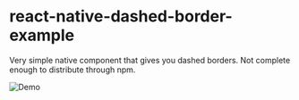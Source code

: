 # react-native-dashed-border-example

Very simple native component that gives you dashed borders. Not complete
enough to distribute through npm.

![Demo](https://raw.githubusercontent.com/brentvatne/react-native-dashed-border-example/master/example.png)
